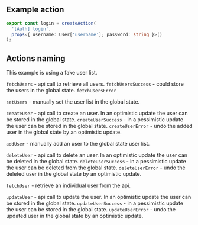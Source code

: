 ## Example action

```ts
export const login = createAction(
  '[Auth] login',
  props<{ username: User['username']; password: string }>()
);
```

## Actions naming

This example is using a fake user list.

`fetchUsers` - api call to retrieve all users.
`fetchUsersSuccess` - could store the users in the global state.
`fetchUsersError`

`setUsers` - manually set the user list in the global state.

`createUser` - api call to create an user. In an optimistic update the user can be stored in the global state.
`createUserSuccess` - in a pessimistic update the user can be stored in the global state.
`createUserError` - undo the added user in the global state by an optimistic update.

`addUser` - manually add an user to the global state user list.

`deleteUser` - api call to delete an user. In an optimistic update the user can be deleted in the global state.
`deleteUserSuccess` - in a pessimistic update the user can be deleted from the global state.
`deleteUserError` - undo the deleted user in the global state by an optimistic update.

`fetchUser` - retrieve an individual user from the api.

`updateUser` - api call to update the user. In an optimistic update the user can be stored in the global state.
`updateUserSuccess` - in a pessimistic update the user can be stored in the global state.
`updateUserError` - undo the updated user in the global state by an optimistic update.
